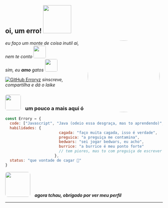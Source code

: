 <h2> oi, um erro!  <img  src="https://media4.giphy.com/media/PtGsNIfHKioAMMa77H/giphy.gif?cid=ecf05e47o7fgi11jjbtntzoskvflbmthsxk42e6yyxhb8mhf&ep=v1_gifs_search&rid=giphy.gif&ct=g" width="90"></h2>
<img align='right' style="border-radius: 50%; margin-right: 10px;" src="https://i.giphy.com/JIX9t2j0ZTN9S.webp" width="230">
<p><em>eu faço um monte de coisa inutil ai, nem te conto <img style="border-radius: 10%; margin-right: 10px;" src="https://media2.giphy.com/media/sMDgy1xL8498OFSz4y/giphy.gif?cid=ecf05e47smtapjemyhihj605thracl6np2gxuziyl5qpkwr9&ep=v1_gifs_search&rid=giphy.gif&ct=g" width="40"></br>sim, eu <strong>amo</strong> gatos <img style="border-radius: 10%; margin-right: 10px;" src="https://media0.giphy.com/media/JlpihM5xjBAkszY14v/giphy.gif?cid=ecf05e47tr46j48pqcfei1sdz67o9fr2hjgekq6sj5fwqht6&ep=v1_gifs_search&rid=giphy.gif&ct=gf" width="40"> 
</em></p>


[![GitHub Erroryz](https://img.shields.io/github/followers/Erroryz?label=follow&style=social)](https://github.com/Erroryz)
<em>sinscreve, compartilha e dá o laike</em>

### <img style="border-radius: 10%; margin-right: 10px;" src="https://media1.tenor.com/m/aZ1PR9DpnOYAAAAC/annoyed-disappointed.gif" width="50"> um pouco a mais aqui ó 

```javascript
const Errory = {
  code: ["Javascript", "Java (odeio essa desgraça, mas to aprendendo)", "HTML (aprendendo)", "CSS (aprendendo)"],
  habilidades: {
                        cagada: "faço muita cagada, isso é verdade",
                        preguica: "a preguiça me contamina",
                        bedwars: "sei jogar bedwars, eu acho",
						burrice: "a burrice é meu ponto forte"
						// tem piores, mas to com preguiça de escrever 
                      },
  status: "que vontade de cagar 🤙"
}
```
<img src="https://media.tenor.com/AxorYMvtovUAAAAC/cute-cat.giff" width="80" style="border-radius: 10%; margin-right: 10px;"> <em><b> agora tchau, obrigado por ver meu perfil</em>

---
